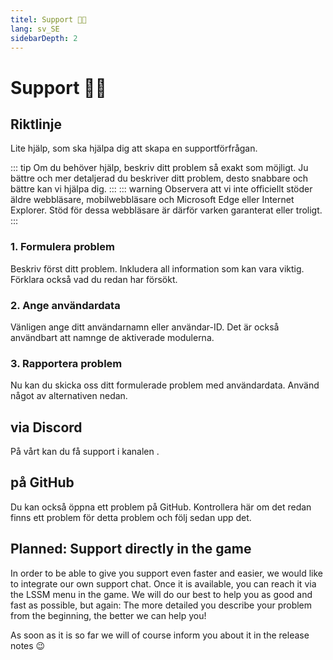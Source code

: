 ```yaml
---
titel: Support 👨‍💻
lang: sv_SE
sidebarDepth: 2
---
```


# Support 👨‍💻

## Riktlinje
Lite hjälp, som ska hjälpa dig att skapa en supportförfrågan.

::: tip
Om du behöver hjälp, beskriv ditt problem så exakt som möjligt. Ju bättre och mer detaljerad du beskriver ditt problem, desto snabbare och bättre kan vi hjälpa dig.
:::
::: warning
Observera att vi inte officiellt stöder äldre webbläsare, mobilwebbläsare och Microsoft Edge eller Internet Explorer. Stöd för dessa webbläsare är därför varken garanterat eller troligt.
:::

### 1. Formulera problem
Beskriv först ditt problem. Inkludera all information som kan vara viktig. Förklara också vad du redan har försökt.

### 2. Ange användardata
Vänligen ange ditt användarnamn eller användar-ID. Det är också användbart att namnge de aktiverade modulerna.

### 3. Rapportera problem
Nu kan du skicka oss ditt formulerade problem med användardata. Använd något av alternativen nedan.

## via Discord
På vårt <discord/> kan du få support i kanalen <discord-channel channel="lssm-help"/>.

## på GitHub
Du kan också öppna ett problem på <a :href="$themeConfig.variables.github + '/issues'" target="_blank">GitHub</a>. Kontrollera här om det redan finns ett problem för detta problem och följ sedan upp det.

## Planned: Support directly in the game
In order to be able to give you support even faster and easier, we would like to integrate our own support chat. Once it is available, you can reach it via the LSSM menu in the game. We will do our best to help you as good and fast as possible, but again: The more detailed you describe your problem from the beginning, the better we can help you!

As soon as it is so far we will of course inform you about it in the release notes :wink:
